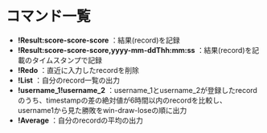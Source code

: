# コマンド一覧
* __!Result:score-score-score__ ：結果(record)を記録  
* __!Result:score-score-score,yyyy-mm-ddThh:mm:ss__ ：結果(record)を記載のタイムスタンプで記録
* __!Redo__ ：直近に入力したrecordを削除  
* __!List__ ：自分のrecord一覧の出力  
* __!username_1!username_2__ ：username_1とusername_2が登録したrecordのうち、timestampの差の絶対値が6時間以内のrecordを比較し、username1から見た勝敗をwin-draw-loseの順に出力
* __!Average__ ：自分のrecordの平均の出力

